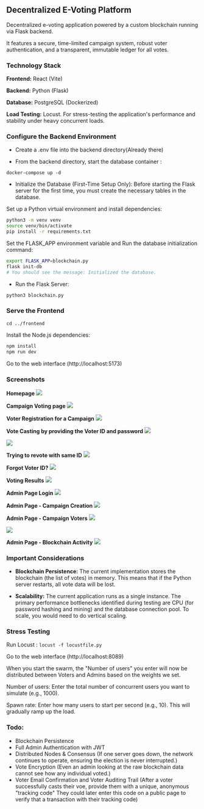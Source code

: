 ## Decentralized E-Voting Platform

Decentralized e-voting application powered by a custom blockchain running via Flask backend.

It features a secure, time-limited campaign system, robust voter authentication, and a transparent, immutable ledger for all votes.


### Technology Stack
**Frontend:** React (Vite)

**Backend:** Python (Flask)

**Database:** PostgreSQL (Dockerized)

**Load Testing:** Locust.
For stress-testing the application's performance and stability under heavy concurrent loads.


### Configure the Backend Environment


- Create a .env file into the backend directory(Already there)

-  From the backend directory, start the database container :

`docker-compose up -d`


- Initialize the Database (First-Time Setup Only): Before starting the Flask server for the first time, you must create the necessary tables in the database.


Set up a Python virtual environment and install dependencies:

```bash
python3 -m venv venv
source venv/bin/activate
pip install -r requirements.txt
```

Set the FLASK_APP environment variable and Run the database initialization command:

```bash
export FLASK_APP=blockchain.py
flask init-db
# You should see the message: Initialized the database.
```


- Run the Flask Server:
```bash
python3 blockchain.py
```

### Serve the Frontend

`cd ../frontend`

Install the Node.js dependencies:
```bash
npm install
npm run dev
```

Go to the web interface (http://localhost:5173)


### Screenshots

**Homepage**
![](./screenshots/1.png)

**Campaign Voting page**
![](./screenshots/15.png)

**Voter Registration for a Campaign**
![](./screenshots/14.png)

**Vote Casting by providing the Voter ID and password**
![](./screenshots/3.png)

![](./screenshots/4.png)


**Trying to revote with same ID**
![](./screenshots/5.png)


**Forgot Voter ID?**
![](./screenshots/6.png)

**Voting Results**
![](./screenshots/7.png)

**Admin Page Login**
![](./screenshots/8.png)

**Admin Page - Campaign Creation**
![](./screenshots/9.png)

**Admin Page - Campaign Voters**
![](./screenshots/10.png)

![](./screenshots/11.png)

**Admin Page - Blockchain Activity**
![](./screenshots/12.png)





### Important Considerations

- **Blockchain Persistence:** The current implementation stores the blockchain (the list of votes) in memory. This means that if the Python server restarts, all vote data will be lost.

- **Scalability:** The current application runs as a single instance. The primary performance bottlenecks identified during testing are CPU (for password hashing and mining) and the database connection pool. To scale, you would need to do vertical scaling.


### Stress Testing

Run Locust : `locust -f locustfile.py`

Go to the web interface (http://localhost:8089)

When you start the swarm, the "Number of users" you enter will now be distributed between Voters and Admins based on the weights we set.

Number of users: Enter the total number of concurrent users you want to simulate (e.g., 1000).

Spawn rate: Enter how many users to start per second (e.g., 10). This will gradually ramp up the load.


### Todo:
- Blockchain Persistence
- Full Admin Authentication with JWT
- Distributed Nodes & Consensus (If one server goes down, the network continues to operate, ensuring the election is never interrupted.)
- Vote Encryption (Even an admin looking at the raw blockchain data cannot see how any individual voted.)
- Voter Email Confirmation and Voter Auditing Trail (After a voter successfully casts their voe, provide them with a unique, anonymous "tracking code" They could later enter this code on a public page to verify that a transaction with their tracking code)
